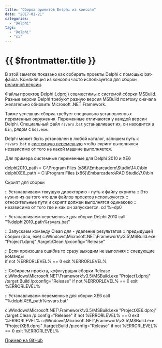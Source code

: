 ```yaml
---
title: "Сборка проектов Delphi из консоли"
date: "2017-01-21"
categories: 
  - "Delphi"
tags: 
  - "Delphi"
  - "ci"
---
```


# {{ $frontmatter.title }}

В этой заметке показано как собирать проекты Delphi с помощью bat-файла. Компиляция из консоли часто используется для сборки [релизной версии](http://way23.ru/%d0%ba%d0%be%d0%bd%d1%84%d0%b8%d0%b3%d1%83%d1%80%d0%b0%d1%86%d0%b8%d0%b8-%d1%81%d0%b1%d0%be%d1%80%d0%ba%d0%b8-delphi-%d0%b2%d0%be-%d0%b2%d0%bd%d0%b5%d1%88%d0%bd%d0%b5%d0%bc-%d1%84%d0%b0%d0%b9%d0%bb/).

Файлы проектов Delphi (.dproj) совместимы с системой сборки MSBuild. Разные версии Delphi требуют разную версия MSBuild поэтому сначала желательно обновить Microsoft .NET Framework.

Также успешная сборка требует специально установленных переменных окружения. Переменные отличаются у каждой версии Delphi. Специальный файл `rsvars.bat` устанавливает их, он находится в `bin`, рядом c `bds.exe`.

Delphi может быть установлен в любой каталог, запишем путь к `rsvars.bat` в [системную переменную](http://way23.ru/rapid-environment-editor-%d1%80%d0%b5%d0%b4%d0%b0%d0%ba%d1%82%d0%be%d1%80-%d1%81%d0%b8%d1%81%d1%82%d0%b5%d0%bc%d0%bd%d1%8b%d1%85-%d0%bf%d0%b5%d1%80%d0%b5%d0%bc%d0%b5%d0%bd%d0%bd%d1%8b%d1%85-windows/) чтобы скрипт выполнялся независимо от того на какой машине выполняется.

Для примера системные переменные для Delphi 2010 и XE6

delphi2010\_path = C:\\Program Files (x86)\\Embarcadero\\Studio\\14.0\\bin
delphiXE6\_path = C:\\Program Files (x86)\\Embarcadero\\RAD Studio\\7.0\\bin

Скрипт для сборки

:: Устанавливаем текущую директорию - путь к файлу скрипта
:: Это нужно из-за того что для файлов проектов используются 
:: относительные пути и скрипт должен выполнятся одинаково 
:: независимо от того где и как он запускается. 
cd %~dp0

:: Устанавливаем переменные для сборки Delphi 2010
call "%delphi2010\_path%rsvars.bat" 

:: Запускаем команду Clean для - удаление результатов 
:: предыдущей сборки (dcu, exe)
c:\\Windows\\Microsoft.NET\\Framework\\v3.5\\MSBuild.exe "Project1.dproj" /target:Clean /p:config="Release"

:: Если произошла ошибка то сразу выходим не выполняя 
:: следующие команды  
if not %ERRORLEVEL% == 0 exit %ERRORLEVEL%

:: Собираем проекта, кофигурация сборки Release
c:\\Windows\\Microsoft.NET\\Framework\\v3.5\\MSBuild.exe "Project1.dproj" /target:Build /p:config="Release"
if not %ERRORLEVEL% == 0 exit %ERRORLEVEL%

:: Устанавливаем переменные для сборки XE6
call "%delphiXE6\_path%rsvars.bat" 

c:\\Windows\\Microsoft.NET\\Framework\\v3.5\\MSBuild.exe "ProjectXE6.dproj" /target:Clean /p:config="Release"
if not %ERRORLEVEL% == 0 exit %ERRORLEVEL%
c:\\Windows\\Microsoft.NET\\Framework\\v3.5\\MSBuild.exe "ProjectXE6.dproj" /target:Build /p:config="Release"
if not %ERRORLEVEL% == 0 exit %ERRORLEVEL%

[Пример на GitHub](https://github.com/Kverde/way23_examples/tree/master/Delphi/CousoleBuild)
